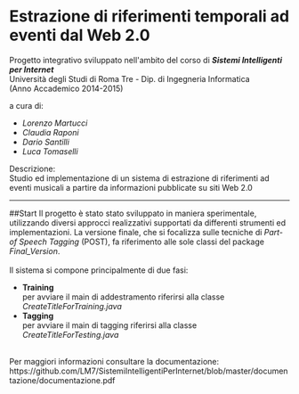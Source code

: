 # Estrazione di riferimenti temporali ad eventi dal Web 2.0

Progetto integrativo sviluppato nell'ambito del corso di <b><i>Sistemi Intelligenti per Internet</i></b> <br>
Università degli Studi di Roma Tre - Dip. di Ingegneria Informatica <br>
(Anno Accademico 2014-2015)

a cura di:<br>
- <i>Lorenzo Martucci</i>
- <i>Claudia Raponi</i>
- <i>Dario Santilli</i>
- <i>Luca Tomaselli</i>

Descrizione:<br>Studio ed implementazione di un sistema di estrazione di riferimenti ad eventi musicali a partire da informazioni pubblicate su siti Web 2.0

------------------------------------------------
##Start
Il progetto è stato stato sviluppato in maniera sperimentale, utilizzando diversi approcci realizzativi supportati da differenti strumenti ed implementazioni. La versione finale, che si focalizza sulle tecniche di <i>Part-of Speech Tagging</i> (POST), fa riferimento alle sole classi del package <i>Final_Version</i>.
<br><br>
Il sistema si compone principalmente di due fasi:
- <b>Training</b> <br>
per avviare il main di addestramento riferirsi alla classe <i>CreateTitleForTraining.java</i>
- <b>Tagging</b> <br>
per avviare il main di tagging riferirsi alla classe <i>CreateTitleForTesting.java</i>

<br>
Per maggiori informazioni consultare la documentazione: https://github.com/LM7/SistemiIntelligentiPerInternet/blob/master/documentazione/documentazione.pdf
